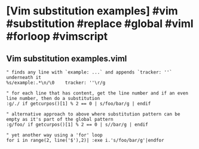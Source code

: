 # [Vim substitution examples] #vim #substitution #replace #global #viml #forloop #vimscript

## Vim substitution examples.viml

```viml
" finds any line with `example: ...` and appends `tracker: ''` underneath it
%s/example:.*\n/\0    tracker: ''\r/g

" for each line that has content, get the line number and if an even line number, then do a substitution
:g/./ if getcurpos()[1] % 2 == 0 | s/foo/bar/g | endif

" alternative approach to above where substitution pattern can be empty as it's part of the global pattern
:g/foo/ if getcurpos()[1] % 2 == 0 | s//bar/g | endif

" yet another way using a 'for' loop
for i in range(2, line('$'),2)| :exe i.'s/foo/bar/g'|endfor
```

